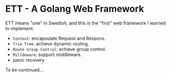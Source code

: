 # ETT - A Golang Web Framework

ETT means "one" in Swedish, and this is the "first" web framework I learned to implement.

* `Context`: encapsulate Request and Respons.
* `Trie Tree`: achieve dynamic routing.
* `Route Group Control`: achieve group control.
* `Milldeware`: support middleware.
* panic recovery

To be continued...
